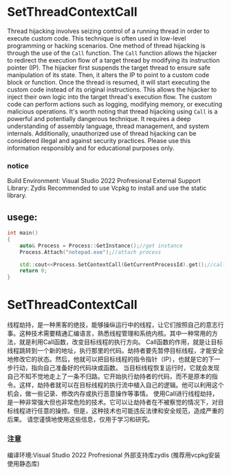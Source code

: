 # SetThreadContextCall
Thread hijacking involves seizing control of a running thread in order to execute custom code. This technique is often used in low-level programming or hacking scenarios. One method of thread hijacking is through the use of the `Call` function.
The `Call` function allows the hijacker to redirect the execution flow of a target thread by modifying its instruction pointer (IP). The hijacker first suspends the target thread to ensure safe manipulation of its state. Then, it alters the IP to point to a custom code block or function.
Once the thread is resumed, it will start executing the custom code instead of its original instructions. This allows the hijacker to inject their own logic into the target thread's execution flow. The custom code can perform actions such as logging, modifying memory, or executing malicious operations.
It's worth noting that thread hijacking using `Call` is a powerful and potentially dangerous technique. It requires a deep understanding of assembly language, thread management, and system internals. Additionally, unauthorized use of thread hijacking can be considered illegal and against security practices.
Please use this information responsibly and for educational purposes only.
### notice
Build Environment: Visual Studio 2022 Profresional
External Support Library: Zydis 
Recommended to use Vcpkg to install and use the static library.
## usege:
```C++
int main()
{
    auto& Process = Process::GetInstance();//get instance
    Process.Attach("notepad.exe");//attach process

    std::cout<<Process.SetContextCall(GetCurrentProcessId).get();//call GetCurrentProcessId
    return 0;
}
```
# SetThreadContextCall
线程劫持，是一种黑客的绝技，能够操纵运行中的线程，让它们按照自己的意志行事。这种技术需要精通汇编语言，熟悉线程管理和系统内核。其中一种常用的方法，就是利用Call函数，改变目标线程的执行方向。 Call函数的作用，就是让目标线程跳转到一个新的地址，执行那里的代码。劫持者要先暂停目标线程，才能安全地修改它的状态。然后，他就可以把目标线程的指令指针（IP），也就是它的下一步行动，指向自己准备好的代码块或函数。 当目标线程恢复运行时，它就会发现自己不知不觉地走上了一条不归路。它开始执行劫持者的代码，而不是原本的指令。这样，劫持者就可以在目标线程的执行流中植入自己的逻辑。他可以利用这个机会，做一些记录、修改内存或执行恶意操作等事情。 使用Call进行线程劫持，是一种非常强大但也非常危险的技术。它可以让劫持者在不被察觉的情况下，对目标线程进行任意的操控。但是，这种技术也可能违反法律和安全规范，造成严重的后果。 请您谨慎地使用这些信息，仅用于学习和研究。
### 注意
编译环境:Visual Studio 2022 Profresional
外部支持库zydis (推荐用vcpkg安装使用静态库)
